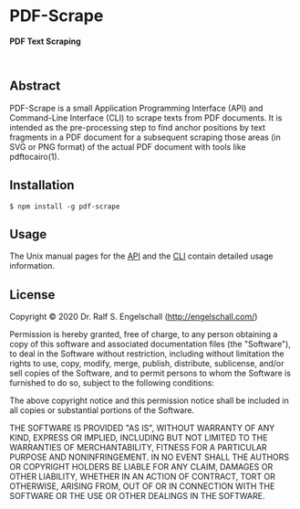
PDF-Scrape
==========

**PDF Text Scraping**

<p/>
<img src="https://nodei.co/npm/pdf-scrape.png?downloads=true&stars=true" alt=""/>

<p/>
<img src="https://david-dm.org/rse/pdf-scrape.png" alt=""/>

Abstract
--------

PDF-Scrape is a small Application Programming Interface (API) and
Command-Line Interface (CLI) to scrape texts from PDF documents. It is
intended as the pre-processing step to find anchor positions by text
fragments in a PDF document for a subsequent scraping those areas (in SVG
or PNG format) of the actual PDF document with tools like pdftocairo(1).

Installation
------------

```
$ npm install -g pdf-scrape
```

Usage
-----

The Unix manual pages for the
[API](https://github.com/rse/pdf-scrape/blob/master/pdf-scrape-api.md) and the
[CLI](https://github.com/rse/pdf-scrape/blob/master/pdf-scrape-cli.md) contain
detailed usage information.

License
-------

Copyright &copy; 2020 Dr. Ralf S. Engelschall (http://engelschall.com/)

Permission is hereby granted, free of charge, to any person obtaining
a copy of this software and associated documentation files (the
"Software"), to deal in the Software without restriction, including
without limitation the rights to use, copy, modify, merge, publish,
distribute, sublicense, and/or sell copies of the Software, and to
permit persons to whom the Software is furnished to do so, subject to
the following conditions:

The above copyright notice and this permission notice shall be included
in all copies or substantial portions of the Software.

THE SOFTWARE IS PROVIDED "AS IS", WITHOUT WARRANTY OF ANY KIND,
EXPRESS OR IMPLIED, INCLUDING BUT NOT LIMITED TO THE WARRANTIES OF
MERCHANTABILITY, FITNESS FOR A PARTICULAR PURPOSE AND NONINFRINGEMENT.
IN NO EVENT SHALL THE AUTHORS OR COPYRIGHT HOLDERS BE LIABLE FOR ANY
CLAIM, DAMAGES OR OTHER LIABILITY, WHETHER IN AN ACTION OF CONTRACT,
TORT OR OTHERWISE, ARISING FROM, OUT OF OR IN CONNECTION WITH THE
SOFTWARE OR THE USE OR OTHER DEALINGS IN THE SOFTWARE.

